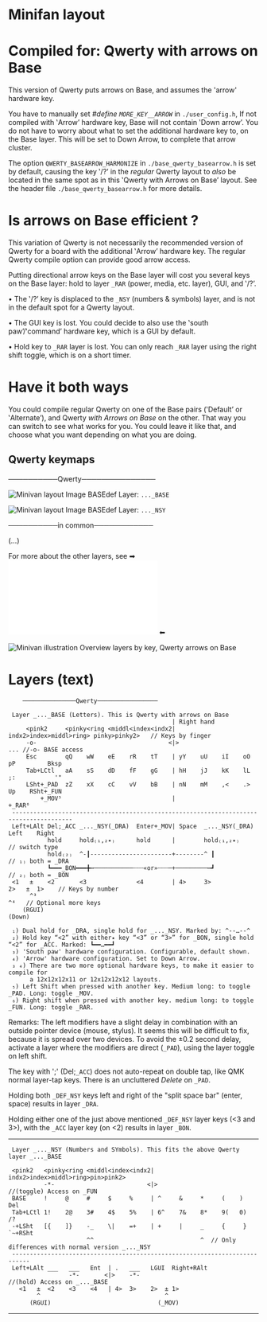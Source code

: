 # Minifan layout

Compiled for: Qwerty with arrows on Base
========================================

This version of Qwerty puts arrows on Base, and assumes the 'arrow' hardware key.

You have to manually set *#define `MORE_KEY__ARROW`* in `./user_config.h`, 
If not compiled with ‛Arrow’ hardware key, Base will not contain ‛Down arrow’.
You do not have to worry about what to set the additional hardware key to, on
the Base layer. This will be set to Down Arrow, to complete that arrow cluster.

The option `QWERTY_BASEARROW_HARMONIZE` in `./base_qwerty_basearrow.h` is set
by default, causing the key ‛/?’ in the _regular_ Qwerty layout to _also_ be
located in the same spot as in this ‛Qwerty with Arrows on Base’ layout. See
the header file `./base_qwerty_basearrow.h` for more details.


Is arrows on Base efficient ?
=============================

This variation of Qwerty is not necessarily the recommended version of
Qwerty for a board with the additional ‛Arrow’ hardware key.
The regular Qwerty compile option can provide good arrow access. 

Putting directional arrow keys on the Base layer will cost you several
keys on the Base layer: hold to layer `_RAR` (power, media, etc. layer),
GUI, and ‛/?’.

• The ‛/?’ key is displaced to the `_NSY` (numbers & symbols) layer, and is not 
  in the default spot for a Qwerty layout.

• The GUI key is lost. You could decide to also use the ‛south paw’/‛command’ 
  hardware key, which is a GUI by default. 

• Hold key to `_RAR` layer is lost. You can only reach `_RAR` layer using the
  right shift toggle, which is on a short timer.


Have it both ways
=================

You could compile regular Qwerty on one of the Base pairs (‛Default’ or 
‛Alternate’), and Qwerty _with Arrows on Base_ on the other. That way
you can switch to see what works for you. You could leave it like
that, and choose what you want depending on what you are doing. 


Qwerty keymaps
--------------

──────────Qwerty───────────────

![Minivan layout Image BASEdef](http://socialism.nl/misc/minivan/minivan_base_layer_qwerty_basearrow_va.jpg)
Layer: `..._BASE`

![Minivan layout Image BASEdef](http://socialism.nl/misc/minivan/minivan_nsy_layer_qwerty_basearrow_va.jpg)
Layer: `..._NSY`

──────────in common────────────

(…)

For more about the other layers, see ➡ ![readme.md](./readme.md) ⬅

![Minivan illustration Overview layers by key, Qwerty arrows on Base](http://socialism.nl/misc/minivan/minivan-all-layers-clear-visualization-by-key_qwerty_basearrow_2000_vf.jpg)

Layers (text)
=============

        ───────────────Qwerty─────────────────

     Layer _..._BASE (Letters). This is Qwerty with arrows on Base
                                                  | Right hand
         <pink2     <pinky<ring <middl<index<indx2| indx2>index>middl>ring> pinky>pinky2>   // Keys by finger
         -o-                                     <|>                                    ... //-o- BASE access
         Esc        qQ    wW    eE    rR    tT    | yY    uU    iI    oO    pP         Bksp
         Tab+LCtl   aA    sS    dD    fF    gG    | hH    jJ    kK    lL    ;:           '"
         LSht+_PAD  zZ    xX    cC    vV    bB    | nN    mM    ,<    .>    Up    RSht+_FUN
             +_MOV⁵                               |                                   +_RAR⁶
     ---------------------------------------------------------------------------------------
     Left+LAlt Del;_ACC _..._NSY(_DRA)  Enter+_MOV| Space  _..._NSY(_DRA) Left    Right
               hold     hold₍₁,₂٭₎      hold      |        hold₍₁,₂٭₎                      // switch type
               hold₍₂₎  ^-┃-----------------------+--------^ ┃                          // ₁₎ both = _DRA
               ┗━━━_BON━━━╋┅───────────┄┄┄«or»┄┄┄─+─────────┅┛                          // ₂₎ both = _BON
     <1   ±    <2       <3              <4        | 4>     3>             2>   ±  1>    // Keys by number
          ^³                                                                   ^⁴   // Optional more keys
        (RGUI)                                                               (Down)

     ₁) Dual hold for _DRA, single hold for _..._NSY. Marked by: ^--…--^
     ₂) Hold key “<2” with either٭ key “<3” or “3>” for _BON, single hold “<2” for _ACC. Marked: ┗━━…━━┛
     ₃) 'South paw' hardware configuration. Configurable, default shown.
     ₄) 'Arrow' hardware configuration. Set to Down Arrow.
     ₃ ₄) There are two more optional hardware keys, to make it easier to compile for
          a 12x12x12x11 or 12x12x12x12 layouts.
     ₅) Left Shift when pressed with another key. Medium long: to toggle _PAD. Long: toggle _MOV.
     ₆) Right shift when pressed with another key. medium long: to toggle _FUN. Long: toggle _RAR.

Remarks: The left modifiers have a slight delay in combination with an outside pointer device (mouse, stylus).
It seems this will be difficult to fix, because it is spread over two devices. To avoid the
±0.2 second delay, activate a layer where the modifiers are direct (`_PAD`), using the layer toggle on left shift. 

The key with ';' (Del;`_ACC`) does not auto-repeat on double tap, like QMK normal layer-tap keys.
There is an uncluttered _Delete_ on `_PAD`.

Holding both `_DEF_NSY` keys left and right of the "split space bar" (enter, space) results in layer `_DRA`.

Holding either one of the just above mentioned `_DEF_NSY` layer keys (<3 and 3>), with the `_ACC` layer key
(on <2) results in layer `_BON`.


- - -


     Layer _..._NSY (Numbers and SYmbols). This fits the above Qwerty layer _..._BASE
    
     <pink2   <pinky<ring <middl<index<indx2| indx2>index>middl>ring>pin>pink2>
              -*-                          <|>                                  //(toggle) Access on _FUN
     BASE     !     @     #     $     %     | ^     &     *     (    )       Del
     Tab+LCtl 1!    2@    3#    4$    5%    | 6^    7&    8*    9(   0)       /?
     -+LSht   [{    ]}    -_    \|    =+    | +     |     _     {     }  `~+RSht
                          ^^                              ^  // Only differences with normal version _..._NSY
     ---------------------------------------------------------------------------
     Left+LAlt ___   ___   Ent  | .   ___   LGUI  Right+RAlt
                     -*-       <|>    -*-                                         //(hold) Access on _..._BASE
       <1   ±  <2    <3    <4   | 4>  3>    2>  ± 1>  
            ^                                   ^
          (RGUI)                              (_MOV)



- - -
